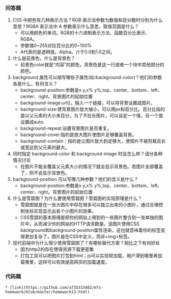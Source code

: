 ### 问答题
1. CSS 中颜色有几种表示方法？RGB 表示法参数为数值和百分数时分别为什么意思？RGBA 表示法中 A 参数表示什么意思，取值范围是什么？
    * 可以用颜色的单词，RGB的十六进制表示方法、函数百分比表示、RGBA。
    * 参数值0~255对应百分比的0~100%
    * A代表的是透明度。Alpha。介于0.0到1.0之间。
2. 什么是前景色，什么是背景色？
    * 前景色color就是“内容”的颜色，背景色是这一行或者一个块中其他部分的颜色。
3. background 属性可以缩写哪些子属性(如:background-color)？他们的参数各是什么，有何含义？
    * background-position:参数是x y,x% y%,top、center、bottom、left、center、right。背景图片的起始位置
    * background-image:url()，输入一个链接，可以将背景设置成图片。
    * background-size:使背景图片放大缩小。可以用px和百分比。百分比指的是以父元素的大小来百分，为了不拉长图片，可以设定一个值，另一个值设置成auto.
    * background-repeat:设置背景图片是否重复。
    * background-cover:指的是放大图片使图片足够覆盖背景。
    * background-contain：指的是让图片放大到足够大，使图片不被剪裁且长或宽达到父元素的最大。
4. 同时指定 background-color 和 background-image 时会怎么样？请分各种情况讨论
    * 在图片不能全覆盖父元素大小的情况下就会显示背景色。若图片全部覆盖了，则不会显示背景色。
5. background-position 可以写哪几种参数？他们的含义是什么？
    * background-position:参数是x y,x% y%,top、center、bottom、left、center、right。背景图片的起始位置
6. 什么是雪碧图？为什么要使用雪碧图？雪碧图的实现原理是什么？
    * 雪碧图就是在一张大图片中存在很多可以独立出来的小图片，通过合理控制坐标实现显示出各个小图片的效果。
    * CSS雪碧的基本原理是把你的网站上用到的一些图片整合到一张单独的图片中，从而减少你的网站的HTTP请求数量。该图片使用CSS background和background-position属性渲染，这也就意味着你的标签变得更加复杂了，图片是在CSS中定义，而非&lt;img>标签。
7. 现代前端中为什么很少使用雪碧图了？有哪些替代方案？相比之下有何好处
    * 因为http2的存在使得资源下载更密集
    * 打包工具可以把图片打包到html；js可以实现软加载，用户滑到哪里再加载哪里，这样可以有效提高网页的加载速度。

### 代码题

    * [link](https://github.com/a735315482/mfs-homework/blob/master/homework13.html)